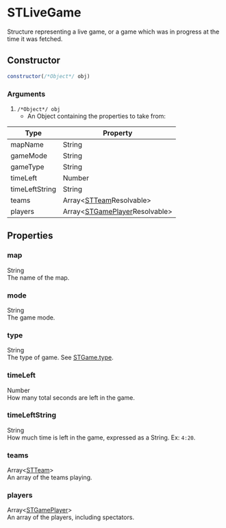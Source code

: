 # STLiveGame
Structure representing a live game, or a game which was in progress at the time it was fetched.

## Constructor
```js
constructor(/*Object*/ obj)
```
### Arguments
1. `/*Object*/ obj`
	* An Object containing the properties to take from:

| Type           | Property                                       |
| -------------- | ---------------------------------------------- |
| mapName        | String                                         |
| gameMode       | String                                         |
| gameType       | String                                         |
| timeLeft       | Number                                         |
| timeLeftString | String                                         |
| teams          | Array<[STTeam](team.md)Resolvable>             |
| players        | Array<[STGamePlayer](gameplayer.md)Resolvable> |

## Properties
### map
String<br/>
The name of the map.
### mode
String<br/>
The game mode.
### type
String<br/>
The type of game. See [STGame.type](../class/game.md#type).
### timeLeft
Number<br/>
How many total seconds are left in the game.
### timeLeftString
String<br/>
How much time is left in the game, expressed as a String. Ex: `4:20`.
### teams
Array<[STTeam](team.md)><br/>
An array of the teams playing.
### players
Array<[STGamePlayer](gameplayer.md)><br/>
An array of the players, including spectators.
